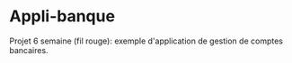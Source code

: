# Appli-banque
Projet 6 semaine (fil rouge): exemple d'application de gestion de comptes bancaires.
